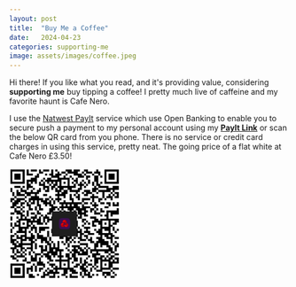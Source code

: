 ```yaml
---
layout: post
title:  "Buy Me a Coffee"
date:   2024-04-23
categories: supporting-me
image: assets/images/coffee.jpeg
---
```

Hi there! If you like what you read, and it's providing value, considering <b>supporting me</b> buy tipping a coffee! I pretty much live of caffeine and my favorite haunt is Cafe Nero.

I use the [Natwest PayIt](https://www.natwest.com/business/business-services/payit-hub/payit.html) service which use Open Banking to enable you to secure push a payment to my personal account using my <b>[PayIt Link](https://paymentrequest.natwestpayit.com/reusable-links/d5f75869-2cb5-4b65-9ef8-d714cb9bc007)</b> or scan the below QR card from you phone. There is no service or credit card charges in using this service, pretty neat. The going price of a flat white at Cafe Nero £3.50!

<img src="/assets/images/payit.png" alt="drawing" width="200"/>
